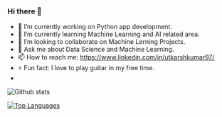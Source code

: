 ### Hi there 👋

- 🔭 I’m currently working on Python app development.
- 🌱 I’m currently learning Machine Learning and AI related area.
- 👯 I’m looking to collaborate on Machine Lerning Projects.
- 💬 Ask me about Data Science and Machine Learning.
- 📫 How to reach me: https://www.linkedin.com/in/utkarshkumar97/
- ⚡ Fun fact: I love to play guitar in my free time.
- 
![Github stats](https://github-readme-stats.vercel.app/api?username=Utkarsh4610)

[![Top Languages](https://github-readme-stats.vercel.app/api/top-langs/?username=Utkarsh4610)](https://github.com/Utkarsh4610)
